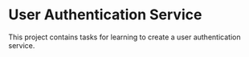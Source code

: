 # User Authentication Service

This project contains tasks for learning to create a user authentication service.